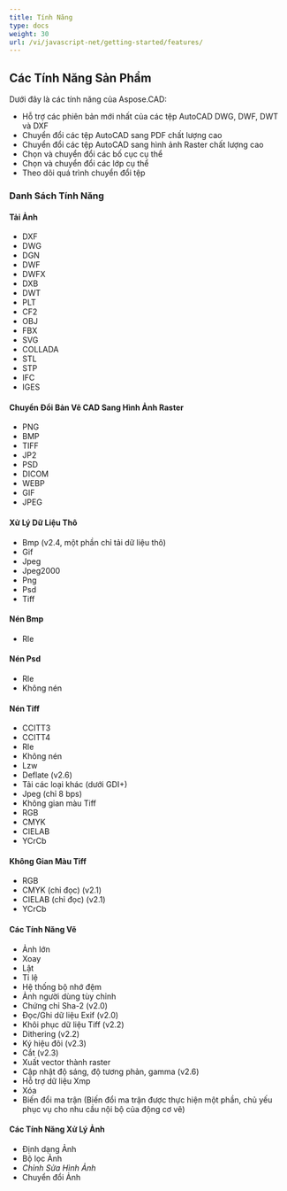 ```yaml
---
title: Tính Năng
type: docs
weight: 30
url: /vi/javascript-net/getting-started/features/
---
```


## **Các Tính Năng Sản Phẩm**
Dưới đây là các tính năng của Aspose.CAD:

- Hỗ trợ các phiên bản mới nhất của các tệp AutoCAD DWG, DWF, DWT và DXF
- Chuyển đổi các tệp AutoCAD sang PDF chất lượng cao
- Chuyển đổi các tệp AutoCAD sang hình ảnh Raster chất lượng cao
- Chọn và chuyển đổi các bố cục cụ thể
- Chọn và chuyển đổi các lớp cụ thể
- Theo dõi quá trình chuyển đổi tệp

### **Danh Sách Tính Năng**
#### **Tải Ảnh**
- DXF
- DWG
- DGN
- DWF
- DWFX
- DXB
- DWT
- PLT
- CF2
- OBJ
- FBX
- SVG
- COLLADA
- STL
- STP
- IFC
- IGES

#### **Chuyển Đổi Bản Vẽ CAD Sang Hình Ảnh Raster**
- PNG
- BMP
- TIFF
- JP2
- PSD
- DICOM
- WEBP
- GIF
- JPEG

#### **Xử Lý Dữ Liệu Thô**
- Bmp (v2.4, một phần chỉ tải dữ liệu thô)
- Gif
- Jpeg
- Jpeg2000
- Png
- Psd
- Tiff

#### **Nén Bmp**
- Rle

#### **Nén Psd**
- Rle
- Không nén

#### **Nén Tiff**
- CCITT3
- CCITT4
- Rle
- Không nén
- Lzw
- Deflate (v2.6)
- Tải các loại khác (dưới GDI+)
- Jpeg (chỉ 8 bps)
- Không gian màu Tiff
- RGB
- CMYK
- CIELAB
- YCrCb

#### **Không Gian Màu Tiff**
- RGB    
- CMYK (chỉ đọc) (v2.1)
- CIELAB (chỉ đọc) (v2.1)
- YCrCb

#### **Các Tính Năng Vẽ**
- Ảnh lớn    
- Xoay    
- Lật    
- Tỉ lệ    
- Hệ thống bộ nhớ đệm    
- Ảnh người dùng tùy chỉnh    
- Chứng chỉ Sha-2 (v2.0)
- Đọc/Ghi dữ liệu Exif (v2.0)
- Khôi phục dữ liệu Tiff (v2.2)
- Dithering (v2.2)
- Ký hiệu đôi (v2.3)
- Cắt (v2.3)
- Xuất vector thành raster    
- Cập nhật độ sáng, độ tương phản, gamma (v2.6)
- Hỗ trợ dữ liệu Xmp
- Xóa
- Biến đổi ma trận (Biến đổi ma trận được thực hiện một phần, chủ yếu phục vụ cho nhu cầu nội bộ của động cơ vẽ)

#### **Các Tính Năng Xử Lý Ảnh**
- Định dạng Ảnh
- Bộ lọc Ảnh
- *Chỉnh Sửa Hình Ảnh*
- Chuyển đổi Ảnh

